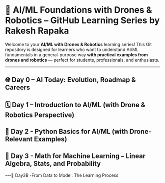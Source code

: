 # 🤖 AI/ML Foundations with Drones & Robotics – GitHub Learning Series by Rakesh Rapaka

Welcome to your **AI/ML with Drones & Robotics** learning series! This Git repository is designed for learners who want to understand AI/ML fundamentals in a general-purpose way **with practical examples from drones and robotics** — perfect for students, professionals, and enthusiasts.

---
## 🌐 Day 0 – AI Today: Evolution, Roadmap & Careers
## 🗓️ Day 1 – Introduction to AI/ML (with Drone & Robotics Perspective)
## 🐍 Day 2 - Python Basics for AI/ML (with Drone-Relevant Examples)
## 🧮 Day 3 - Math for Machine Learning – Linear Algebra, Stats, and Probability
   ---🧠 Day3B   -From Data to Model: The Learning Process 
 
